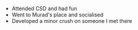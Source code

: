 - Attended CSD and had fun
- Went to Murad's place and socialised
- Developed a minor crush on someone I met there